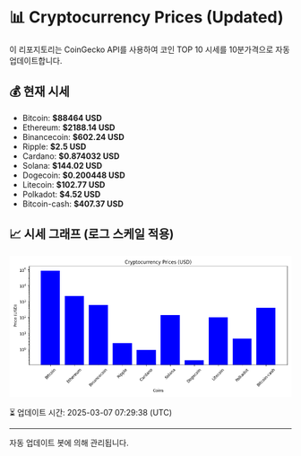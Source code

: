 
# 📊 Cryptocurrency Prices (Updated)

이 리포지토리는 CoinGecko API를 사용하여 코인 TOP 10 시세를 10분가격으로 자동 업데이트합니다.

## 💰 현재 시세
- Bitcoin: **$88464 USD**
- Ethereum: **$2188.14 USD**
- Binancecoin: **$602.24 USD**
- Ripple: **$2.5 USD**
- Cardano: **$0.874032 USD**
- Solana: **$144.02 USD**
- Dogecoin: **$0.200448 USD**
- Litecoin: **$102.77 USD**
- Polkadot: **$4.52 USD**
- Bitcoin-cash: **$407.37 USD**

## 📈 시세 그래프 (로그 스케일 적용)
![Crypto Prices](crypto_prices.png)

⏳ 업데이트 시간: 2025-03-07 07:29:38 (UTC)

---
자동 업데이트 봇에 의해 관리됩니다.
